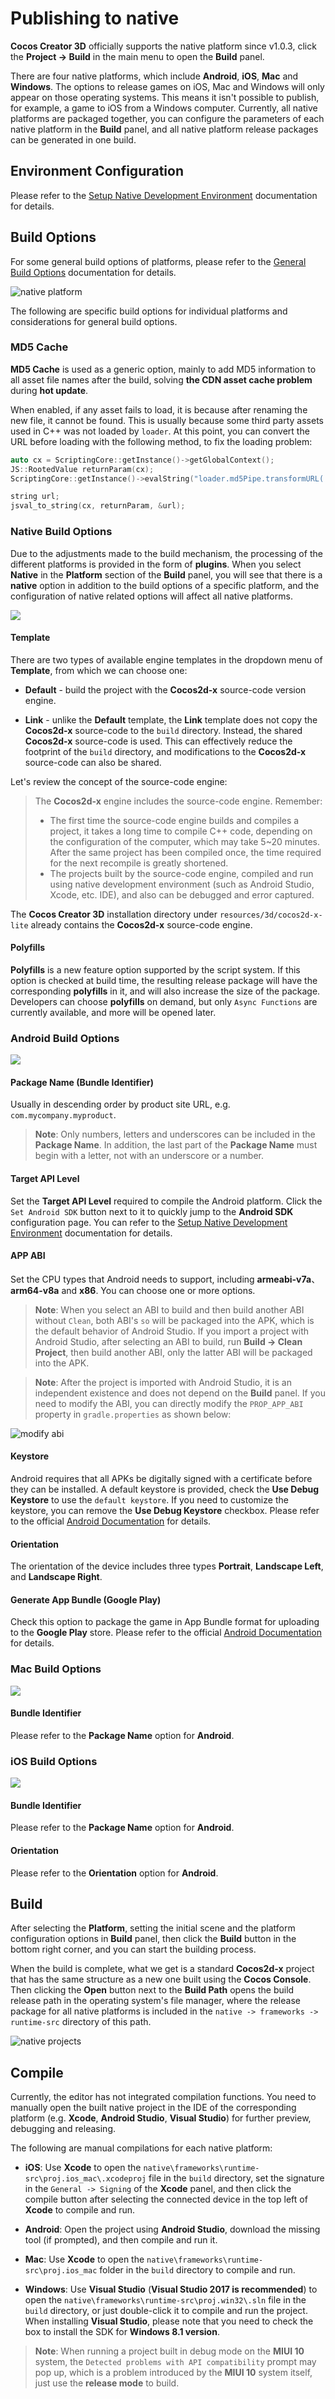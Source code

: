# Publishing to native

**Cocos Creator 3D** officially supports the native platform since v1.0.3, click the **Project -> Build** in the main menu to open the **Build** panel.

There are four native platforms, which include **Android**, **iOS**, **Mac** and **Windows**. The options to release games on iOS, Mac and Windows will only appear on those operating systems. This means it isn't possible to publish, for example, a game to iOS from a Windows computer. Currently, all native platforms are packaged together, you can configure the parameters of each native platform in the **Build** panel, and all native platform release packages can be generated in one build.

## Environment Configuration

Please refer to the [Setup Native Development Environment](setup-native-development.md) documentation for details.

## Build Options

For some general build options of platforms, please refer to the [General Build Options](build-options.md) documentation for details.

![native platform](publish-native/native_platform.jpg)

The following are specific build options for individual platforms and considerations for general build options.

### MD5 Cache

**MD5 Cache** is used as a generic option, mainly to add MD5 information to all asset file names after the build, solving **the CDN asset cache problem** during **hot update**.

When enabled, if any asset fails to load, it is because after renaming the new file, it cannot be found. This is usually because some third party assets used in C++ was not loaded by `loader`. At this point, you can convert the URL before loading with the following method, to fix the loading problem:

```cpp
auto cx = ScriptingCore::getInstance()->getGlobalContext();
JS::RootedValue returnParam(cx);
ScriptingCore::getInstance()->evalString("loader.md5Pipe.transformURL('url')", &returnParam);

string url;
jsval_to_string(cx, returnParam, &url);
```

### Native Build Options

Due to the adjustments made to the build mechanism, the processing of the different platforms is provided in the form of **plugins**. When you select **Native** in the **Platform** section of the **Build** panel, you will see that there is a **native** option in addition to the build options of a specific platform, and the configuration of native related options will affect all native platforms.

![](publish-native/native_options.jpg)

#### Template

There are two types of available engine templates in the dropdown menu of **Template**, from which we can choose one:

- **Default** - build the project with the **Cocos2d-x** source-code version engine.

- **Link** - unlike the **Default** template, the **Link** template does not copy the **Cocos2d-x** source-code to the `build` directory. Instead, the shared **Cocos2d-x** source-code is used. This can effectively reduce the footprint of the `build` directory, and modifications to the **Cocos2d-x** source-code can also be shared.

Let's review the concept of the source-code engine:

> The **Cocos2d-x** engine includes the source-code engine. Remember:
> - The first time the source-code engine builds and compiles a project, it takes a long time to compile C++ code, depending on the configuration of the computer, which may take 5~20 minutes. After the same project has been compiled once, the time required for the next recompile is greatly shortened.
> - The projects built by the source-code engine, compiled and run using native development environment (such as Android Studio, Xcode, etc. IDE), and also can be debugged and error captured.

The **Cocos Creator 3D** installation directory under `resources/3d/cocos2d-x-lite` already contains the **Cocos2d-x** source-code engine.

#### Polyfills

**Polyfills** is a new feature option supported by the script system. If this option is checked at build time, the resulting release package will have the corresponding **polyfills** in it, and will also increase the size of the package. Developers can choose **polyfills** on demand, but only `Async Functions` are currently available, and more will be opened later.

### Android Build Options

![](publish-native/android_options.png)

#### Package Name (Bundle Identifier)

Usually in descending order by product site URL, e.g. `com.mycompany.myproduct`.

> **Note**: Only numbers, letters and underscores can be included in the **Package Name**. In addition, the last part of the **Package Name** must begin with a letter, not with an underscore or a number.

#### Target API Level

Set the **Target API Level** required to compile the Android platform. Click the `Set Android SDK` button next to it to quickly jump to the **Android SDK** configuration page. You can refer to the [Setup Native Development Environment](setup-native-development.md) documentation for details.

#### APP ABI

Set the CPU types that Android needs to support, including **armeabi-v7a**、**arm64-v8a** and **x86**. You can choose one or more options.

> **Note**: When you select an ABI to build and then build another ABI without `Clean`, both ABI's `so` will be packaged into the APK, which is the default behavior of Android Studio. If you import a project with Android Studio, after selecting an ABI to build, run **Build -> Clean Project**, then build another ABI, only the latter ABI will be packaged into the APK.

> **Note**: After the project is imported with Android Studio, it is an independent existence and does not depend on the **Build** panel. If you need to modify the ABI, you can directly modify the `PROP_APP_ABI` property in `gradle.properties` as shown below:

  ![modify abi](publish-native/modify_abi.png)

#### Keystore

Android requires that all APKs be digitally signed with a certificate before they can be installed. A default keystore is provided, check the **Use Debug Keystore** to use the `default keystore`. If you need to customize the keystore, you can remove the **Use Debug Keystore** checkbox. Please refer to the official [Android Documentation](https://developer.android.com/studio/publish/app-signing) for details.

#### Orientation

The orientation of the device includes three types **Portrait**, **Landscape Left**, and **Landscape Right**.

#### Generate App Bundle (Google Play)

Check this option to package the game in App Bundle format for uploading to the **Google Play** store. Please refer to the official [Android Documentation](https://developer.android.com/guide/app-bundle/) for details.

### Mac Build Options

![](publish-native/mac_options.png)

#### Bundle Identifier

Please refer to the **Package Name** option for **Android**.

### iOS Build Options

![](publish-native/ios_options.png)

#### Bundle Identifier

Please refer to the **Package Name** option for **Android**.

#### Orientation

Please refer to the **Orientation** option for **Android**.

## Build

After selecting the **Platform**, setting the initial scene and the platform configuration options in **Build** panel, then click the **Build** button in the bottom right corner, and you can start the building process.

When the build is complete, what we get is a standard **Cocos2d-x** project that has the same structure as a new one built using the **Cocos Console**. Then clicking the **Open** button next to the **Build Path** opens the build release path in the operating system's file manager, where the release package for all native platforms is included in the `native -> frameworks -> runtime-src` directory of this path.

![native projects](publish-native/native_projects.png)

## Compile

Currently, the editor has not integrated compilation functions. You need to manually open the built native project in the IDE of the corresponding platform (e.g. **Xcode**, **Android Studio**, **Visual Studio**) for further preview, debugging and releasing.

The following are manual compilations for each native platform:

- **iOS**: Use **Xcode** to open the `native\frameworks\runtime-src\proj.ios_mac\.xcodeproj` file in the `build` directory, set the signature in the `General -> Signing` of the **Xcode** panel, and then click the compile button after selecting the connected device in the top left of **Xcode** to compile and run.

- **Android**: Open the project using **Android Studio**, download the missing tool (if prompted), and then compile and run it.

- **Mac**: Use **Xcode** to open the `native\frameworks\runtime-src\proj.ios_mac` folder in the `build` directory to compile and run.

- **Windows**: Use **Visual Studio** (**Visual Studio 2017 is recommended**) to open the `native\frameworks\runtime-src\proj.win32\.sln` file in the `build` directory, or just double-click it to compile and run the project. When installing **Visual Studio**, please note that you need to check the box to install the SDK for **Windows 8.1 version**.

> **Note**: When running a project built in debug mode on the **MIUI 10** system, the `Detected problems with API compatibility` prompt may pop up, which is a problem introduced by the **MIUI 10** system itself, just use the **release mode** to build.
